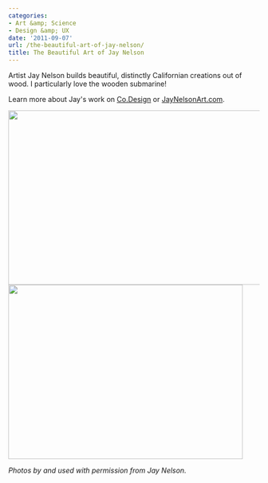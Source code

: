 ```yaml
---
categories:
- Art &amp; Science
- Design &amp; UX
date: '2011-09-07'
url: /the-beautiful-art-of-jay-nelson/
title: The Beautiful Art of Jay Nelson
---
```


Artist Jay Nelson builds beautiful, distinctly Californian creations out of wood. I particularly love the wooden submarine!

Learn more about Jay's work on <a href="http://www.fastcodesign.com/1664599/bucky-fuller-meets-the-california-beach-in-artist-s-whimsical-wooden-pods">Co.Design</a> or <a href="http://news.jaynelsonart.com/">JayNelsonArt.com</a>.

<img src="https://gomakethings.com/wp-content/uploads/2011/09/Car-524x350.jpg" alt="" title="Car by Jay Nelson" width="524" height="350" class="aligncenter size-medium wp-image-1173" />

<img src="https://gomakethings.com/wp-content/uploads/2011/09/Submarine-470x350.jpg" alt="" title="Submarine by Jay Nelson" width="470" height="350" class="aligncenter size-medium wp-image-1174" />

<em>Photos by and used with permission from Jay Nelson.</em>